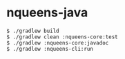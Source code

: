 # nqueens-java

```
$ ./gradlew build
$ ./gradlew clean :nqueens-core:test
$ ./gradlew :nqueens-core:javadoc
$ ./gradlew :nqueens-cli:run
```
